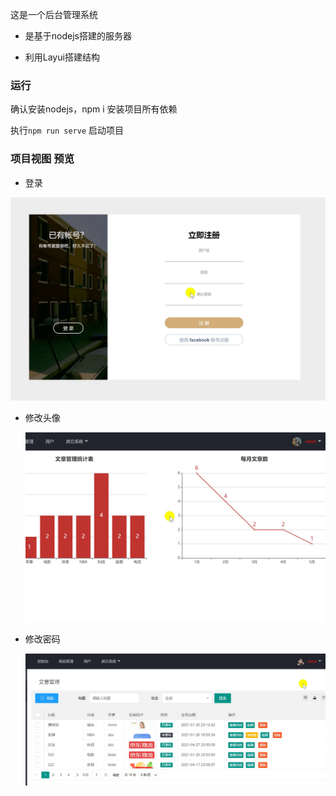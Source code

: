 这是一个后台管理系统

- 是基于nodejs搭建的服务器

- 利用Layui搭建结构

### 运行

确认安装nodejs，npm i 安装项目所有依赖

执行`npm run serve` 启动项目



### 项目视图 预览

- 登录

![avatar](./public/image/login.gif)

- 修改头像

  ![avatar](./public/image/hdprt.gif)

- 修改密码

  ![avatar](./public/image/pws.gif)